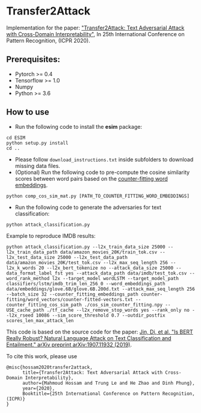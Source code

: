 # Transfer2Attack
Implementation for the paper: ["Transfer2Attack: Text Adversarial Attack with Cross-Domain Interpretability"](https://arxiv.org/abs/2010.06812), In 25th International Conference on Pattern Recognition, (ICPR 2020).

## Prerequisites:
* Pytorch >= 0.4
* Tensorflow >= 1.0 
* Numpy
* Python >= 3.6

## How to use

* Run the following code to install the **esim** package:

 ```
cd ESIM
python setup.py install
cd ..
```
* Please follow `download_instructions.txt` inside subfolders to download missing data files.
* (Optional) Run the following code to pre-compute the cosine similarity scores between word pairs based on the [counter-fitting word embeddings](https://github.com/nmrksic/counter-fitting).

```
python comp_cos_sim_mat.py [PATH_TO_COUNTER_FITTING_WORD_EMBEDDINGS]
```

* Run the following code to generate the adversaries for text classification:

```
python attack_classification.py
```

Example to reproduce IMDB results:
```
python attack_classification.py --l2x_train_data_size 25000 --l2x_train_data_path data/amazon_movies_20K/train_tok.csv --l2x_test_data_size 25000 --l2x_test_data_path data/amazon_movies_20K/test_tok.csv --l2x_max_seq_length 256 --l2x_k_words 20 --l2x_bert_tokenize no --attack_data_size 25000 --data_format_label_fst yes --attack_data_path data/imdb/test_tok.csv --word_rank_method l2x --target_model wordLSTM --target_model_path classifiers/lstm/imdb_trim_len_256_0 --word_embeddings_path data/embeddings/glove.6B/glove.6B.200d.txt --attack_max_seq_length 256 --batch_size 32 --counter_fitting_embeddings_path counter-fitting/word_vectors/counter-fitted-vectors.txt --counter_fitting_cos_sim_path ./cos_sim_counter_fitting.npy --USE_cache_path ./tf_cache --l2x_remove_stop_words yes --rank_only no --l2x_rseed 10086 --sim_score_threshold 0.7 --outdir_postfix scores_len_max_attack_len
```

This code is based on the source code for the paper: [Jin, Di, et al. "Is BERT Really Robust? Natural Language Attack on Text Classification and Entailment." arXiv preprint arXiv:1907.11932 (2019)](https://github.com/jind11/TextFooler).

To cite this work, please use
```
@misc{hossam2020transfer2attack,
      title={Transfer2Attack: Text Adversarial Attack with Cross-Domain Interpretability}, 
      author={Mahmoud Hossam and Trung Le and He Zhao and Dinh Phung},
      year={2020},
      Booktitle={25th International Conference on Pattern Recognition, (ICPR)}
}
```
